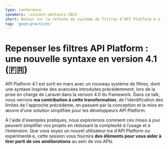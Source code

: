 ```yaml
---
type: conference
speakers: -vincent-amstoutz-2025
short: Retour sur la refonte du système de filtres d'API Platform 4.1.
tag: 'good-practices'
---
```


# Repenser les filtres API Platform : une nouvelle syntaxe en version 4.1 (🇫🇷)

API Platform 4.1 est sorti en mars avec un nouveau système de filtres, dont une syntaxe inspirée des avancées introduites précédemment, lors de la prise en charge de Laravel dans la version 4.0 du framework. Dans ce talk, nous verrons **ma contribution à cette transformation**, de l'identification des limites de l'approche précédente, en passant par la conception et la mise en œuvre d'une solution simplifiée pour les développeurs API Platform.

À l'aide d'exemples pratiques, nous explorerons comment ces mises à jour peuvent simplifier vos projets en réduisant la complexité à l’usage et à l’extension. Que vous soyez un nouvel utilisateur·ice d'API Platform ou expérimenté·e, cette session vous fournira **des éléments pour vous aider à tirer parti de ces améliorations** au sein de vos APIs.
